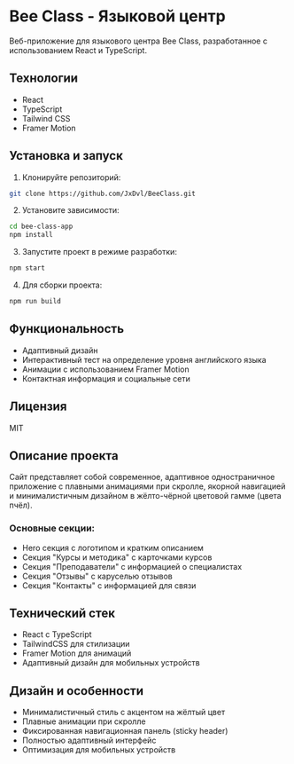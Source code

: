 # Bee Class - Языковой центр

Веб-приложение для языкового центра Bee Class, разработанное с использованием React и TypeScript.

## Технологии

- React
- TypeScript
- Tailwind CSS
- Framer Motion

## Установка и запуск

1. Клонируйте репозиторий:
```bash
git clone https://github.com/JxDvl/BeeClass.git
```

2. Установите зависимости:
```bash
cd bee-class-app
npm install
```

3. Запустите проект в режиме разработки:
```bash
npm start
```

4. Для сборки проекта:
```bash
npm run build
```

## Функциональность

- Адаптивный дизайн
- Интерактивный тест на определение уровня английского языка
- Анимации с использованием Framer Motion
- Контактная информация и социальные сети

## Лицензия

MIT

## Описание проекта

Сайт представляет собой современное, адаптивное одностраничное приложение с плавными анимациями при скролле, якорной навигацией и минималистичным дизайном в жёлто-чёрной цветовой гамме (цвета пчёл).

### Основные секции:
- Hero секция с логотипом и кратким описанием
- Секция "Курсы и методика" с карточками курсов
- Секция "Преподаватели" с информацией о специалистах
- Секция "Отзывы" с каруселью отзывов
- Секция "Контакты" с информацией для связи

## Технический стек

- React с TypeScript
- TailwindCSS для стилизации
- Framer Motion для анимаций
- Адаптивный дизайн для мобильных устройств

## Дизайн и особенности

- Минималистичный стиль с акцентом на жёлтый цвет
- Плавные анимации при скролле
- Фиксированная навигационная панель (sticky header)
- Полностью адаптивный интерфейс
- Оптимизация для мобильных устройств
